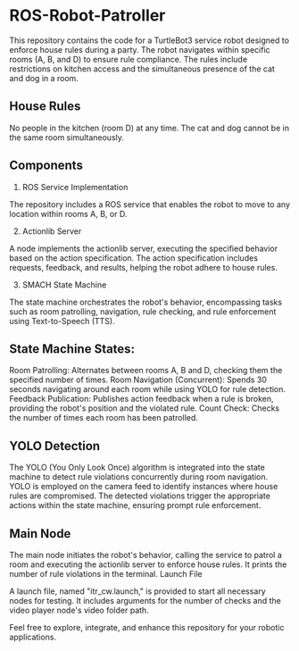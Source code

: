 # ROS-Robot-Patroller

This repository contains the code for a TurtleBot3 service robot designed to enforce house rules during a party. The robot navigates within specific rooms (A, B, and D) to ensure rule compliance. The rules include restrictions on kitchen access and the simultaneous presence of the cat and dog in a room.

## House Rules

  No people in the kitchen (room D) at any time.
  The cat and dog cannot be in the same room simultaneously.

## Components
1. ROS Service Implementation

The repository includes a ROS service that enables the robot to move to any location within rooms A, B, or D.

2. Actionlib Server

A node implements the actionlib server, executing the specified behavior based on the action specification. The action specification includes requests, feedback, and results, helping the robot adhere to house rules.

3. SMACH State Machine

The state machine orchestrates the robot's behavior, encompassing tasks such as room patrolling, navigation, rule checking, and rule enforcement using Text-to-Speech (TTS).

## State Machine States:
  Room Patrolling: Alternates between rooms A, B and D, checking them the specified number of times.
  Room Navigation (Concurrent): Spends 30 seconds navigating around each room while using YOLO for rule detection.
  Feedback Publication: Publishes action feedback when a rule is broken, providing the robot's position and the violated rule.
  Count Check: Checks the number of times each room has been patrolled.

## YOLO Detection

The YOLO (You Only Look Once) algorithm is integrated into the state machine to detect rule violations concurrently during room navigation. YOLO is employed on the camera feed to identify instances where house rules are compromised. The detected violations trigger the appropriate actions within the state machine, ensuring prompt rule enforcement.

## Main Node

The main node initiates the robot's behavior, calling the service to patrol a room and executing the actionlib server to enforce house rules. It prints the number of rule violations in the terminal.
Launch File

A launch file, named "itr_cw.launch," is provided to start all necessary nodes for testing. It includes arguments for the number of checks and the video player node's video folder path.

Feel free to explore, integrate, and enhance this repository for your robotic applications.
